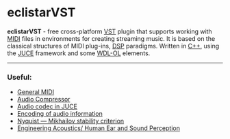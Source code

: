 # eclistarVST
__eclistarVST__ - free cross-platform [VST](https://ru.wikipedia.org/wiki/Virtual_Studio_Technology) plugin that supports working with [MIDI](https://ru.wikipedia.org/wiki/MIDI) files in environments for creating streaming music.
It is based on the classical structures of MIDI plug-ins, [DSP](https://ru.wikipedia.org/wiki/Цифровой_сигнальный_процессор) paradigms. Written in [C++](https://ru.wikipedia.org/wiki/C%2B%2B), using the [JUCE](https://juce.com/) framework and some [WDL-OL](https://simplapi.wordpress.com/2015/02/07/wdl-ol-modify-graphic-by-user-input/) elements.
***
### Useful:
* [General MIDI](https://en.wikipedia.org/wiki/General_MIDI)
* [Audio Compressor](https://ru.wikipedia.org/wiki/Компрессор_аудиосигнала)
* [Audio codec in JUCE](https://russianblogs.com/article/98632951460/)
* [Encoding of audio information](https://habr.com/ru/post/503786/)
* [Nyquist — Mikhailov stability criterion](https://ru.wikipedia.org/wiki/Критерий_устойчивости_Найквиста_—_Михайлова)
* [Engineering Acoustics/ Human Ear and Sound Perception](https://en.m.wikibooks.org/wiki/Engineering_Acoustics/The_Human_Ear_and_Sound_Perception)

